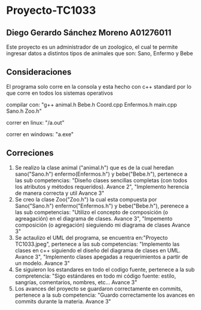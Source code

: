 # Proyecto-TC1033

## Diego Gerardo Sánchez Moreno A01276011

Este proyecto es un administrador de un zoologico, el cual te permite ingresar datos a distintos tipos de animales que son: Sano, Enfermo y Bebe 

## Consideraciones
El programa solo corre en la consola y esta hecho con c++ standard por lo que corre en todos los sistemas operativos

compilar con:
    "g++ animal.h Bebe.h Coord.cpp Enfermos.h main.cpp Sano.h Zoo.h"
    
 correr en linux:
      "/a.out"
      
 correr en windows:
      "a.exe"
 ## Correciones
  1. Se realizo la clase animal ("animal.h") que es de la cual heredan sano("Sano.h") enfermo(Enfermos.h") y bebe("Bebe.h"), pertenece a las sub competencias:      "Diseño clases sencillas completas (con todos los      atributos y métodos requeridos). Avance 2", "Implemento herencia de manera correcta y util Avance        3"
  2. Se creo la clase Zoo("Zoo.h") la cual esta compuesta por Sano("Sano.h") enfermo("Enfermos.h") y bebe("Bebe.h"), perenece a las sub competencias: "Utilizo      el concepto de composición (o agreagación) en el diagrama de clases. Avance 3", "Impemento composición (o agregación) sieguiendo mi        diagrama de          clases Avance 3" 
  3. Se actaulizo el UML del programa, se encuentra en:"Proyecto TC1033.jpeg", pertenece a las sub competencias: "Implemento las clases en c++ siguiendo el            diseño del diagrama de clases en UML. Avance 3", "Implemento clases apegadas a requerimientos a partir de un modelo. Avance 3"
  4. Se siguieron los estandares en todo el codigo fuente, pertenece a la sub compretencia: "Sigo estándares en todo mi código fuente: estilo, sangrías,            comentarios, nombres, etc... Avance 3"
  5. Los avances del proyecto se guardaron correctamente en commits, pertenece a la sub competencia: "Guardo correctamente los avances en commits durante la        materia.
     Avance 3"
  
